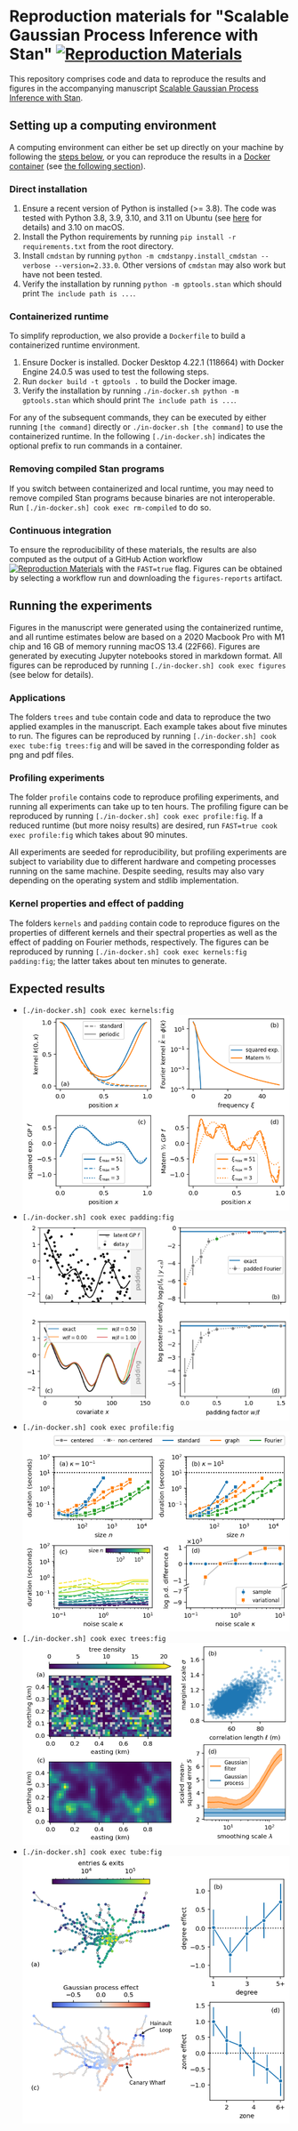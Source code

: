 # Reproduction materials for "Scalable Gaussian Process Inference with Stan" [![Reproduction Materials](https://github.com/tillahoffmann/gptools-reproduction-material/actions/workflows/main.yaml/badge.svg)](https://github.com/tillahoffmann/gptools-reproduction-material/actions/workflows/main.yaml)

This repository comprises code and data to reproduce the results and figures in the accompanying manuscript [Scalable Gaussian Process Inference with Stan](https://doi.org/10.48550/arXiv.2301.08836).

## Setting up a computing environment

A computing environment can either be set up directly on your machine by following the [steps below](#direct-installation), or you can reproduce the results in a [Docker container](https://en.wikipedia.org/wiki/Docker_(software)) (see [the following section](#containerized-runtime)).

### Direct installation

1. Ensure a recent version of Python is installed (>= 3.8). The code was tested with Python 3.8, 3.9, 3.10, and 3.11 on Ubuntu (see [here](https://github.com/onnela-lab/gptools/actions/workflows/main.yml) for details) and 3.10 on macOS.
2. Install the Python requirements by running `pip install -r requirements.txt` from the root directory.
3. Install `cmdstan` by running `python -m cmdstanpy.install_cmdstan --verbose --version=2.33.0`. Other versions of `cmdstan` may also work but have not been tested.
4. Verify the installation by running `python -m gptools.stan` which should print `The include path is ...`.

### Containerized runtime

To simplify reproduction, we also provide a `Dockerfile` to build a containerized runtime environment.

1. Ensure Docker is installed. Docker Desktop 4.22.1 (118664) with Docker Engine 24.0.5 was used to test the following steps.
2. Run `docker build -t gptools .` to build the Docker image.
3. Verify the installation by running `./in-docker.sh python -m gptools.stan` which should print `The include path is ...`.

For any of the subsequent commands, they can be executed by either running `[the command]` directly or `./in-docker.sh [the command]` to use the containerized runtime. In the following `[./in-docker.sh]` indicates the optional prefix to run commands in a container.

### Removing compiled Stan programs

If you switch between containerized and local runtime, you may need to remove compiled Stan programs because binaries are not interoperable. Run `[./in-docker.sh] cook exec rm-compiled` to do so.

### Continuous integration

To ensure the reproducibility of these materials, the results are also computed as the output of a GitHub Action workflow [![Reproduction Materials](https://github.com/tillahoffmann/gptools-reproduction-material/actions/workflows/main.yaml/badge.svg)](https://github.com/tillahoffmann/gptools-reproduction-material/actions/workflows/main.yaml) with the `FAST=true` flag. Figures can be obtained by selecting a workflow run and downloading the `figures-reports` artifact.

## Running the experiments

Figures in the manuscript were generated using the containerized runtime, and all runtime estimates below are based on a 2020 Macbook Pro with M1 chip and 16 GB of memory running macOS 13.4 (22F66). Figures are generated by executing Jupyter notebooks stored in markdown format. All figures can be reproduced by running `[./in-docker.sh] cook exec figures` (see below for details).

### Applications

The folders `trees` and `tube` contain code and data to reproduce the two applied examples in the manuscript. Each example takes about five minutes to run. The figures can be reproduced by running `[./in-docker.sh] cook exec tube:fig trees:fig` and will be saved in the corresponding folder as png and pdf files.

### Profiling experiments

The folder `profile` contains code to reproduce profiling experiments, and running all experiments can take up to ten hours. The profiling figure can be reproduced by running `[./in-docker.sh] cook exec profile:fig`. If a reduced runtime (but more noisy results) are desired, run `FAST=true cook exec profile:fig` which takes about 90 minutes.

All experiments are seeded for reproducibility, but profiling experiments are subject to variability due to different hardware and competing processes running on the same machine. Despite seeding, results may also vary depending on the operating system and stdlib implementation.

### Kernel properties and effect of padding

The folders `kernels` and `padding` contain code to reproduce figures on the properties of different kernels and their spectral properties as well as the effect of padding on Fourier methods, respectively. The figures can be reproduced by running `[./in-docker.sh] cook exec kernels:fig padding:fig`; the latter takes about ten minutes to generate.

## Expected results

- `[./in-docker.sh] cook exec kernels:fig` ![](kernels/kernels.png)
- `[./in-docker.sh] cook exec padding:fig` ![](padding/padding.png)
- `[./in-docker.sh] cook exec profile:fig` ![](profile/profile.png)
- `[./in-docker.sh] cook exec trees:fig` ![](trees/trees.png)
- `[./in-docker.sh] cook exec tube:fig` ![](tube/tube.png)
